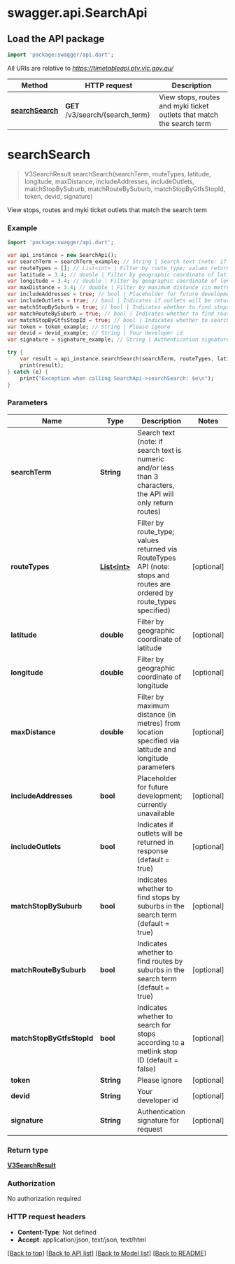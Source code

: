 # swagger.api.SearchApi

## Load the API package
```dart
import 'package:swagger/api.dart';
```

All URIs are relative to *https://timetableapi.ptv.vic.gov.au/*

Method | HTTP request | Description
------------- | ------------- | -------------
[**searchSearch**](SearchApi.md#searchSearch) | **GET** /v3/search/{search_term} | View stops, routes and myki ticket outlets that match the search term

# **searchSearch**
> V3SearchResult searchSearch(searchTerm, routeTypes, latitude, longitude, maxDistance, includeAddresses, includeOutlets, matchStopBySuburb, matchRouteBySuburb, matchStopByGtfsStopId, token, devid, signature)

View stops, routes and myki ticket outlets that match the search term

### Example
```dart
import 'package:swagger/api.dart';

var api_instance = new SearchApi();
var searchTerm = searchTerm_example; // String | Search text (note: if search text is numeric and/or less than 3 characters, the API will only return routes)
var routeTypes = []; // List<int> | Filter by route_type; values returned via RouteTypes API (note: stops and routes are ordered by route_types specified)
var latitude = 3.4; // double | Filter by geographic coordinate of latitude
var longitude = 3.4; // double | Filter by geographic coordinate of longitude
var maxDistance = 3.4; // double | Filter by maximum distance (in metres) from location specified via latitude and longitude parameters
var includeAddresses = true; // bool | Placeholder for future development; currently unavailable
var includeOutlets = true; // bool | Indicates if outlets will be returned in response (default = true)
var matchStopBySuburb = true; // bool | Indicates whether to find stops by suburbs in the search term (default = true)
var matchRouteBySuburb = true; // bool | Indicates whether to find routes by suburbs in the search term (default = true)
var matchStopByGtfsStopId = true; // bool | Indicates whether to search for stops according to a metlink stop ID (default = false)
var token = token_example; // String | Please ignore
var devid = devid_example; // String | Your developer id
var signature = signature_example; // String | Authentication signature for request

try {
    var result = api_instance.searchSearch(searchTerm, routeTypes, latitude, longitude, maxDistance, includeAddresses, includeOutlets, matchStopBySuburb, matchRouteBySuburb, matchStopByGtfsStopId, token, devid, signature);
    print(result);
} catch (e) {
    print("Exception when calling SearchApi->searchSearch: $e\n");
}
```

### Parameters

Name | Type | Description  | Notes
------------- | ------------- | ------------- | -------------
 **searchTerm** | **String**| Search text (note: if search text is numeric and/or less than 3 characters, the API will only return routes) | 
 **routeTypes** | [**List&lt;int&gt;**](int.md)| Filter by route_type; values returned via RouteTypes API (note: stops and routes are ordered by route_types specified) | [optional] 
 **latitude** | **double**| Filter by geographic coordinate of latitude | [optional] 
 **longitude** | **double**| Filter by geographic coordinate of longitude | [optional] 
 **maxDistance** | **double**| Filter by maximum distance (in metres) from location specified via latitude and longitude parameters | [optional] 
 **includeAddresses** | **bool**| Placeholder for future development; currently unavailable | [optional] 
 **includeOutlets** | **bool**| Indicates if outlets will be returned in response (default &#x3D; true) | [optional] 
 **matchStopBySuburb** | **bool**| Indicates whether to find stops by suburbs in the search term (default &#x3D; true) | [optional] 
 **matchRouteBySuburb** | **bool**| Indicates whether to find routes by suburbs in the search term (default &#x3D; true) | [optional] 
 **matchStopByGtfsStopId** | **bool**| Indicates whether to search for stops according to a metlink stop ID (default &#x3D; false) | [optional] 
 **token** | **String**| Please ignore | [optional] 
 **devid** | **String**| Your developer id | [optional] 
 **signature** | **String**| Authentication signature for request | [optional] 

### Return type

[**V3SearchResult**](V3SearchResult.md)

### Authorization

No authorization required

### HTTP request headers

 - **Content-Type**: Not defined
 - **Accept**: application/json, text/json, text/html

[[Back to top]](#) [[Back to API list]](../README.md#documentation-for-api-endpoints) [[Back to Model list]](../README.md#documentation-for-models) [[Back to README]](../README.md)

